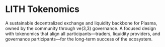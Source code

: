 # LITH Tokenomics

A sustainable decentralized exchange and liquidity backbone for Plasma, owned by the community through ve(3,3) governance. A focused design with tokenomics that align all participants—traders, liquidity providers, and governance participants—for the long-term success of the ecosystem.